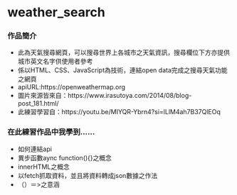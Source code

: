 # weather_search
<h3>作品簡介</h3>
<ul>
<li>此為天氣搜尋網頁，可以搜尋世界上各城市之天氣資訊，搜尋欄位下方亦提供城市英文名字供使用者參考</li>
<li>係以HTML、CSS、JavaScript為技術，連結open data完成之搜尋天氣功能之網頁</li>
<li>apiURL:https://openweathermap.org</li>
<li>圖片來源皆來自：https://www.irasutoya.com/2014/08/blog-post_181.html/</li>  
<li>此練習學習自：https://youtu.be/MIYQR-Ybrn4?si=lLlM4ah7B37QlEOq</li>  
</ul>

<h3>在此練習作品中我學到......</h3>
<ul>
<li>如何連結api</li>
<li>異步函數aync function(){}之概念</li>
<li>innerHTML之概念</li>
<li>以fetch抓取資料，並且將資料轉成json數據之作法</li>
<li>（）＝>之意涵</li>
</ul>
